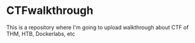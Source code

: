 # CTFwalkthrough
This is a repository where I'm going to upload walkthrough about CTF of THM, HTB, Dockerlabs, etc
